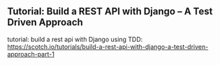 ## Tutorial: Build a REST API with Django – A Test Driven Approach

tutorial: build a rest api with Django using TDD: https://scotch.io/tutorials/build-a-rest-api-with-django-a-test-driven-approach-part-1

